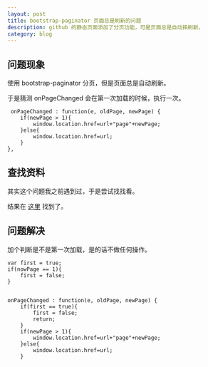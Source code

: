 ```yaml
---
layout: post
title: bootstrap-paginator 页面总是刷新的问题
description: github 的静态页面添加了分页功能，可是页面总是自动摔刷新。
category: blog
---
```


## 问题现象

使用 bootstrap-paginator 分页，但是页面总是自动刷新。

于是猜测 onPageChanged  会在第一次加载的时候，执行一次。

```
 onPageChanged : function(e, oldPage, newPage) {
    if(newPage > 1){
        window.location.href=url+"page"+newPage;
    }else{
        window.location.href=url;
    }
},
```


## 查找资料

其实这个问题我之前遇到过，于是尝试找找看。

结果在 [这里][1] 找到了。


## 问题解决

加个判断是不是第一次加载，是的话不做任何操作。

```
var first = true;
if(nowPage == 1){
    first = false;
}
            
        
onPageChanged : function(e, oldPage, newPage) {
    if(first == true){
        first = false;
        return;
    }
    if(newPage > 1){
        window.location.href=url+"page"+newPage;
    }else{
        window.location.href=url;
    }
```                 


[1]: http://tiankonguse.com/record/record.php?id=703
